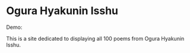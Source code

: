 # Ogura Hyakunin Isshu 

Demo: 

This is a site dedicated to displaying all 100 poems from Ogura Hyakunin Isshu. 
